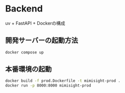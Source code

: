 # Backend

uv + FastAPI + Dockerの構成

## 開発サーバーの起動方法

```bash
docker compose up
```

## 本番環境の起動

```bash
docker build -f prod.Dockerfile -t mimisight-prod .
docker run -p 8000:8000 mimisight-prod
```
